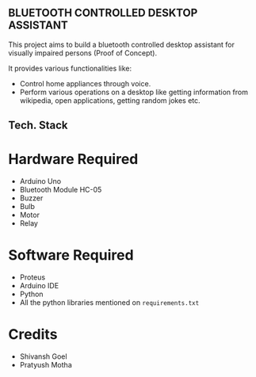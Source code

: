 ## BLUETOOTH CONTROLLED DESKTOP ASSISTANT

This project aims to build a bluetooth controlled desktop assistant for visually impaired persons (Proof of Concept).

It provides various functionalities like:
- Control home appliances through voice.
- Perform various operations on a desktop like getting information from wikipedia, open applications, getting random jokes etc.

## Tech. Stack

# Hardware Required
- Arduino Uno
- Bluetooth Module HC-05
- Buzzer
- Bulb
- Motor
- Relay


# Software Required
- Proteus
- Arduino IDE
- Python
- All the python libraries mentioned on ```requirements.txt```


# Credits
- Shivansh Goel
- Pratyush Motha
